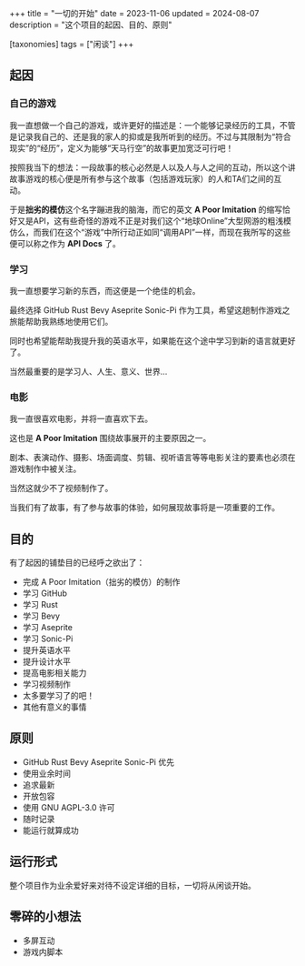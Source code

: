 +++
title = "一切的开始"
date = 2023-11-06
updated = 2024-08-07
description = "这个项目的起因、目的、原则"

[taxonomies]
tags = ["闲谈"]
+++

## 起因

### 自己的游戏

我一直想做一个自己的游戏，或许更好的描述是：一个能够记录经历的工具，不管是记录我自己的、还是我的家人的抑或是我所听到的经历。不过与其限制为“符合现实”的“经历”，定义为能够“天马行空”的故事更加宽泛可行吧！

按照我当下的想法：一段故事的核心必然是人以及人与人之间的互动，所以这个讲故事游戏的核心便是所有参与这个故事（包括游戏玩家）的人和TA们之间的互动。

于是**拙劣的模仿**这个名字蹦进我的脑海，而它的英文 **A Poor Imitation** 的缩写恰好又是API，这有些奇怪的游戏不正是对我们这个“地球Online”大型网游的粗浅模仿么，而我们在这个“游戏”中所行动正如同“调用API”一样，而现在我所写的这些便可以称之作为 **API Docs** 了。

### 学习

我一直想要学习新的东西，而这便是一个绝佳的机会。

最终选择 GitHub Rust Bevy Aseprite Sonic-Pi 作为工具，希望这趟制作游戏之旅能帮助我熟练地使用它们。

同时也希望能帮助我提升我的英语水平，如果能在这个途中学习到新的语言就更好了。

当然最重要的是学习人、人生、意义、世界...

### 电影

我一直很喜欢电影，并将一直喜欢下去。

这也是 **A Poor Imitation** 围绕故事展开的主要原因之一。

剧本、表演动作、摄影、场面调度、剪辑、视听语言等等电影关注的要素也必须在游戏制作中被关注。

当然这就少不了视频制作了。

当我们有了故事，有了参与故事的体验，如何展现故事将是一项重要的工作。

## 目的

有了起因的铺垫目的已经呼之欲出了：

* 完成 A Poor Imitation（拙劣的模仿）的制作
* 学习 GitHub
* 学习 Rust
* 学习 Bevy
* 学习 Aseprite
* 学习 Sonic-Pi
* 提升英语水平
* 提升设计水平
* 提高电影相关能力
* 学习视频制作
* 太多要学习了的吧！
* 其他有意义的事情

## 原则

* GitHub Rust Bevy Aseprite Sonic-Pi 优先
* 使用业余时间
* 追求最新
* 开放包容
* 使用 GNU AGPL-3.0 许可
* 随时记录
* 能运行就算成功


## 运行形式
整个项目作为业余爱好来对待不设定详细的目标，一切将从闲谈开始。

## 零碎的小想法
- 多屏互动
- 游戏内脚本
